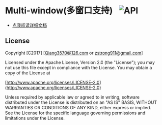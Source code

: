 # Multi-window(多窗口支持)   ![API](https://img.shields.io/badge/API-24%2B-blue.svg?style=flat)

* [点我阅读详细文档](https://github.com/Qiang3570/Multi-window/wiki)

## License
Copyright [C2017] [Qiang3570@126.com or zstrong911@gmail.com]

Licensed under the Apache License, Version 2.0 (the "License");
you may not use this file except in compliance with the License.
You may obtain a copy of the License at

[http://www.apache.org/licenses/LICENSE-2.0](http://www.apache.org/licenses/LICENSE-2.0)

Unless required by applicable law or agreed to in writing, software
distributed under the License is distributed on an "AS IS" BASIS,
WITHOUT WARRANTIES OR CONDITIONS OF ANY KIND, either express or implied.
See the License for the specific language governing permissions and
limitations under the License.
